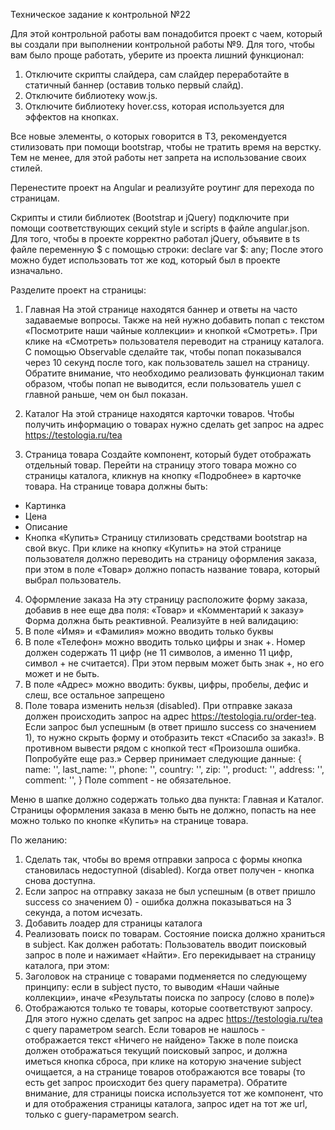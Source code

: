 Техническое задание к контрольной №22

Для этой контрольной работы вам понадобится проект с чаем, который вы создали при выполнении контрольной работы №9.
Для того, чтобы вам было проще работать, уберите из проекта лишний функционал:
1. Отключите скрипты слайдера, сам слайдер переработайте в статичный баннер (оставив только первый слайд).
2. Отключите библиотеку wow.js.
3. Отключите библиотеку hover.css, которая используется для эффектов на кнопках.

Все новые элементы, о которых говорится в ТЗ, рекомендуется стилизовать при помощи bootstrap, чтобы не тратить время на верстку. Тем не менее, для этой работы нет запрета на использование своих стилей.

Перенестите проект на Angular и реализуйте роутинг для перехода по страницам.

Скрипты и стили библиотек (Bootstrap и jQuery) подключите при помощи соответствующих секций style и scripts в файле angular.json. Для того, чтобы в проекте корректно работал jQuery, объявите в ts файле переменную $ с помощью строки:
declare var $: any;
После этого можно будет использовать тот же код, который был в проекте изначально.

Разделите проект на страницы:

1. Главная
   На этой странице находятся баннер и ответы на часто задаваемые вопросы.
   Также на ней нужно добавить попап с текстом «Посмотрите наши чайные коллекции» и кнопкой «Смотреть». При клике на «Смотреть» пользователя переводит на страницу каталога. С помощью Observable сделайте так, чтобы попап показывался через 10 секунд после того, как пользователь зашел на страницу. Обратите внимание, что необходимо реализовать функционал таким образом, чтобы попап не выводится, если пользователь ушел с главной раньше, чем он был показан.

2. Каталог
   На этой странице находятся карточки товаров.
   Чтобы получить информацию о товарах нужно сделать get запрос на адрес https://testologia.ru/tea

3. Страница товара
   Создайте компонент, который будет отображать отдельный товар. Перейти на страницу этого товара можно со страницы каталога, кликнув на кнопку «Подробнее» в карточке товара.
   На странице товара должны быть:
- Картинка
- Цена
- Описание
- Кнопка «Купить»
  Страницу стилизовать средствами bootstrap на свой вкус.
  При клике на кнопку «Купить» на этой странице пользователя должно переводить на страницу оформления заказа, при этом в поле «Товар» должно попасть название товара, который выбрал пользователь.

4. Оформление заказа
   На эту страницу расположите форму заказа, добавив в нее еще два поля: «Товар» и «Комментарий к заказу»
   Форма должна быть реактивной. Реализуйте в ней валидацию:
1. В поле «Имя» и «Фамилия» можно вводить только буквы
2. В поле «Телефон» можно вводить только цифры и знак +. Номер должен содержать 11 цифр (не 11 символов, а именно 11 цифр, символ + не считается). При этом первым может быть знак +, но его может и не быть.
3. В поле «Адрес» можно вводить: буквы, цифры, пробелы, дефис и слеш, все остальное запрещено
4. Поле товара изменить нельзя (disabled).
   При отправке заказа должен происходить запрос на адрес https://testologia.ru/order-tea. Если запрос был успешным (в ответ пришло success со значением 1), то нужно скрыть форму и отобразить текст «Спасибо за заказ!». В противном вывести рядом с кнопкой тест «Произошла ошибка. Попробуйте еще раз.»
   Сервер принимает следующие данные:
   {
   name: '',
   last_name: '',
   phone: '',
   country: '',
   zip: '',
   product: '',
   address: '',
   comment: '',
   }
   Поле comment - не обязательное.


Меню в шапке должно содержать только два пункта: Главная и Каталог. Страницы оформления заказа в меню быть не должно, попасть на нее можно только по кнопке «Купить» на странице товара.


По желанию:
1. Сделать так, чтобы во время отправки запроса с формы кнопка становилась недоступной (disabled). Когда ответ получен - кнопка снова доступна.
2. Если запрос на отправку заказа не был успешным (в ответ пришло success со значением 0) - ошибка должна показываться на 3 секунда, а потом исчезать.
3. Добавить лоадер для страницы каталога
4. Реализовать поиск по товарам.
   Состояние поиска должно храниться в subject.
   Как должен работать:
   Пользователь вводит поисковый запрос в поле и нажимает «Найти». Его перекидывает на страницу каталога, при этом:
1. Заголовок на странице с товарами подменяется по следующему принципу: если в subject пусто, то выводим «Наши чайные коллекции», иначе «Результаты поиска по запросу (слово в поле)»
2. Отображаются только те товары, которые соответствуют запросу. Для этого нужно сделать get запрос на адрес https://testologia.ru/tea c query параметром search. Если товаров не нашлось - отображается текст «Ничего не найдено»
   Также в поле поиска должен отображаться текущий поисковый запрос, и должна иметься кнопка сброса, при клике на которую значение subject очищается, а на странице товаров отображаются все товары (то есть get запрос происходит без query параметра).
   Обратите внимание, для страницы поиска используется тот же компонент, что и для отображения страницы каталога, запрос идет на тот же url, только с guery-параметром search.
